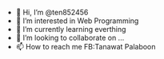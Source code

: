 - 👋 Hi, I’m @ten852456
- 👀 I’m interested in Web Programming
- 🌱 I’m currently learning everthing
- 💞️ I’m looking to collaborate on ...
- 📫 How to reach me FB:Tanawat Palaboon

<!---
ten852456/ten852456 is a ✨ special ✨ repository because its `README.md` (this file) appears on your GitHub profile.
You can click the Preview link to take a look at your changes.
--->
